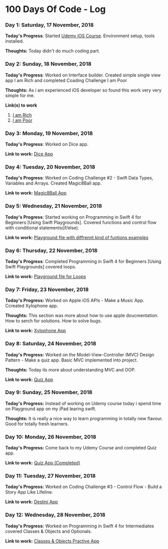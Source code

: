 # 100 Days Of Code - Log

### Day 1: Saturday, 17 November, 2018

**Today's Progress**: Started [Udemy iOS Course](https://www.udemy.com/ios-12-app-development-bootcamp/learn/v4/overview). Environment setup, tools installed.

**Thoughts:** Today didn't do much coding part.


### Day 2: Sunday, 18 November, 2018

**Today's Progress**: Worked on Interface builder. Created simple single view app I am Rich and completed Coading Challenge I am Poor

**Thoughts:** As i am experienced iOS developer so found this work very very simple for me.

**Link(s) to work**
1. [I am Rich](https://github.com/robingarg86/Udemy_iOS12_Angela/commit/90f8568323b2c0dcb8713dd89ba30cdf33081b2a)
2. [I am Poor](https://github.com/robingarg86/Udemy_iOS12_Angela/commit/d13b2e33563d5b4089a88b7fd88966e701295310)


### Day 3: Monday, 19 November, 2018

**Today's Progress**: Worked on Dice app.

**Link to work:** [Dice App](https://github.com/robingarg86/Udemy_iOS12_Angela/commit/c8b82b20a68e866848f1e4395944c806e8481ff4)


### Day 4: Tuesday, 20 November, 2018

**Today's Progress**: Worked on Coding Challenge #2 - Swift Data Types, Variables and Arrays. Created Magic8Ball app.

**Link to work:** [Magic8Ball App](https://github.com/robingarg86/Udemy_iOS12_Angela/commit/3cfbc040a4139f497a44ac9cc9633cb3dfe23bbe)


### Day 5: Wednesday, 21 November, 2018

**Today's Progress**: Started working on Programming in Swift 4 for Beginners [Using Swift Playgrounds]. Covered functions and control flow with conditional statements(if/else).

**Link to work:** [Playground file with diffrennt kind of funtions examples](https://github.com/robingarg86/Udemy_iOS12_Angela/commit/220430843e6a25407399ffea95c923cdc84c8593)


### Day 6: Thursday, 22 November, 2018

**Today's Progress**: Completed Programming in Swift 4 for Beginners [Using Swift Playgrounds] covered loops.

**Link to work:** [Playground file for Loops](https://github.com/robingarg86/Udemy_iOS12_Angela/commit/435ae1375ecc511cb9dff281ab6c7abd60bf440c)


### Day 7: Friday, 23 November, 2018

**Today's Progress:** Worked on Apple iOS APIs - Make a Music App. Ccreated Xylophone app.

**Thoughts:** This section was more about how to use apple doucmentation. How to serch for solutions. How to solve bugs.

**Link to work:** [Xylophone App](https://github.com/robingarg86/Udemy_iOS12_Angela/commit/a99db6f84ff5b0328f85cb4fbeb18685213c1d10)


### Day 8: Saturday, 24 November, 2018

**Today's Progress:** Worked on the Model-View-Controller (MVC) Design Pattern - Make a quiz app. Basic MVC implemented into project. 

**Thoughts:** Today its more about understanding MVC and OOP.

**Link to work:** [Quiz App](https://github.com/robingarg86/Udemy_iOS12_Angela/commit/f57a7e399e274d29c36ec51190bedae05bbaa78f)


### Day 9: Sunday, 25 November, 2018

**Today's Progress:** Instead of working on Udemy course today i spend time on Playground app on my iPad learing swift. 

**Thoughts:** It is really a nice way to learn programming in totally new flavour. Good for totally fresh learners.


### Day 10: Monday, 26 November, 2018

**Today's Progress:** Come back to my Udemy Course and completed Quiz app.

**Link to work:** [Quiz App (Completed)](https://github.com/robingarg86/Udemy_iOS12_Angela/commit/99bdb15e78faa17611b28bbe13fa2ac51a1e942e)


### Day 11: Tuesday, 27 November, 2018

**Today's Progress:** Worked on Coding Challenge #3 - Control Flow - Build a Story App Like Lifeline.

**Link to work:** [Destini App](https://github.com/robingarg86/Udemy_iOS12_Angela/commit/f019013a9dc2db9b0ab61d18fb89cdd38e2cb6c4)


### Day 12: Wednesday, 28 November, 2018

**Today's Progress:** Worked on Programming in Swift 4 for Intermediates covered Classes & Objects and Optionals.

**Link to work:** [Classes & Objects Practive App](https://github.com/robingarg86/Udemy_iOS12_Angela/commit/1ffa49fb9825f23ecad5703865b050948ea58edb)
